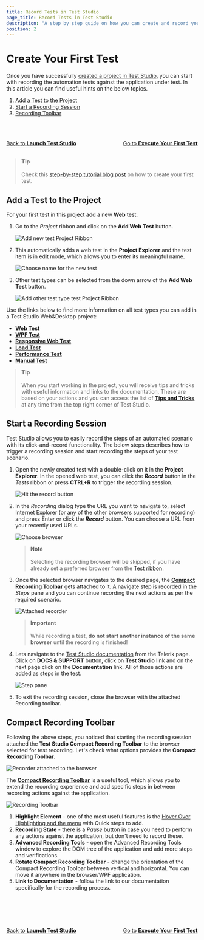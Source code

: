 ```yaml
---
title: Record Tests in Test Studio
page_title: Record Tests in Test Studio
description: "A step by step guide on how you can create and record your first test in Test Studio project. Create a test in Test Studio Project. Start automating with Test Studio."
position: 2
---
```

# Create Your First Test

Once you have successfully <a href="/getting-started/first-project" target="_blank">created a project in Test Studio</a>, you can start with recording the automation tests against the application under test. In this article you can find useful hints on the below topics.

1. [Add a Test to the Project](#add-a-test-to-the-project)
2. [Start a Recording Session](#start-a-recording-session)
3. [Recording Toolbar](#recording-toolbar)

<br><br>
<div><a href="/getting-started/first-project">Back to <strong>Launch Test Studio</strong></a><a style="float:right" href="/getting-started/first-execution">Go to <strong>Execute Your First Test</strong></a></div>

<br>

> __Tip__
><br>
><br>
> Check this <a href="https://www.telerik.com/blogs/test-studio-step-by-step-creating-tests">step-by-step tutorial blog post</a> on how to create your first test.

## Add a Test to the Project

For your first test in this project add a new **Web** test.

1. Go to the *Project* ribbon and click on the **Add Web Test** button.

    ![Add new test Project Ribbon](/img/getting-started/first-project/fig02.png)

2. This automatically adds a web test in the __Project Explorer__ and the test item is in edit mode, which allows you to enter its meaningful name.

    ![Choose name for the new test](/img/getting-started/first-project/fig03.png)

3. Other test types can be selected from the down arrow of the **Add Web Test** button.

    ![Add other test type test Project Ribbon](/img/getting-started/first-project/fig02a.png)

 Use the links below to find more information on all test types you can add in a Test Studio Web&Desktop project:

*	<a href="/general-information/test-recording/overview" target="_blank">**Web Test**</a>
*	<a href="/features/testing-types/wpf-test" target="_blank">**WPF Test**</a>
*	<a href="/features/testing-types/responsive-test" target="_blank">**Responsive Web Test**</a>
*	<a href="/features/testing-types/load-testing/Overview" target="_blank">**Load Test**</a>
*	<a href="/features/testing-types/performance-testing/overview" target="_blank">**Performance Test**</a>
*	<a href="/features/testing-types/manual-testing/overview" target="_blank">**Manual Test**</a>

> __Tip__
><br>
><br>
> When you start working in the project, you will receive tips and tricks with useful information and links to the documentation. These are based on your actions and you can access the list of <a href="/general-information/start-a-project/in-product-tips-tricks" target="_blank">__Tips and Tricks__</a> at any time from the top right corner of Test Studio.

## Start a Recording Session

Test Studio allows you to easily record the steps of an automated scenario with its click-and-record functionality. The below steps describes how to trigger a recording session and start recording the steps of your test scenario.

1. Open the newly created test with a double-click on it in the __Project Explorer__. In the opened web test, you can click the ***Record*** button in the *Tests* ribbon or press **CTRL+R** to trigger the recording session.

    ![Hit the record button](/img/getting-started/first-project/fig04.png)

2. In the *Recording* dialog type the URL you want to navigate to, select Internet Explorer (or any of the other browsers supported for recording) and press Enter or click the ***Record*** button. You can choose a URL from your recently used URLs.

    ![Choose browser](/img/getting-started/first-project/fig05.png)

    > **Note**
    ><br>
    ><br>
    > Selecting the recording browser will be skipped, if you have already set a preferred browser from the <a href="/general-information/test-execution/quick-execution#preferred-browser" target="_blank">Test ribbon</a>.

3. Once the selected browser navigates to the desired page, the <a href="/features/recorder/compact-recording-toolbar" target="_blank">**Compact Recording Toolbar**</a> gets attached to it. A navigate step is recorded in the *Steps* pane and you can continue recording the next actions as per the required scenario.

    ![Attached recorder](/img/getting-started/first-project/fig06.png)

    > __Important__ 
    ><br>
    ><br>
    > While recording a test, **do not start another instance of the same browser** until the recording is finished!

4. Lets navigate to the [Test Studio documentation](https://docs.telerik.com/teststudio/) from the Telerik page. Click on **DOCS & SUPPORT** button, click on **Test Studio** link and on the next page click on the **Documentation** link. All of those actions are added as steps in the test.

    ![Step pane](/img/getting-started/first-project/fig07.png)

5. To exit the recording session, close the browser with the attached Recording toolbar.

## Compact Recording Toolbar

Following the above steps, you noticed that starting the recording session attached the __Test Studio Compact Recording Toolbar__ to the browser selected for test recording. Let's check what options provides the __Compact Recording Toolbar__.

![Recorder attached to the browser](/img/general-information/test-recording/overview/fig5.png)

The <a href="/features/recorder/compact-recording-toolbar" target="_blank">__Compact Recording Toolbar__</a> is a useful tool, which allows you to extend the recording experience and add specific steps in between recording actions against the application.

![Recording Toolbar](/img/getting-started/first-project/compact-recording-toolbar.png)

1. __Highlight Element__ - one of the most useful features is the <a href="/features/recorder/compact-recording-toolbar#hover-over-highlighting" target="_blank">Hover Over Highlighting and the menu</a> with Quick steps to add.
2. __Recording State__ - there is a *Pause* button in case you need to perform any actions against the application, but don't need to record these.
3. __Advanced Recording Tools__ - open the Advanced Recording Tools window to explore the DOM tree of the application and add more steps and verifications.
4. __Rotate Compact Recording Toolbar__ - change the orientation of the Compact Recording Toolbar between vertical and horizontal. You can move it anywhere in the browser/WPF application.
5. __Link to Documentation__ - follow the link to our documentation specifically for the recording process.

<br><br>
<br><br>
<div><a href="/getting-started/first-project">Back to <strong>Launch Test Studio</strong></a><a style="float:right" href="/getting-started/first-execution">Go to <strong>Execute Your First Test</strong></a></div>
